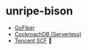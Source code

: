 # unripe-bison

- [GoFiber](https://docs.gofiber.io/)
- [CockroachDB (Serverless)](https://www.cockroachlabs.com/)
- [Tencent SCF](https://cloud.tencent.com/document/product/583) 💩

